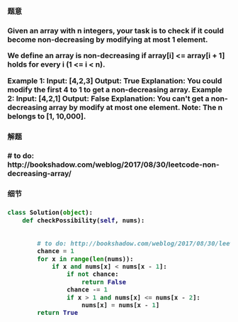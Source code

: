 


<h3>题意<h3>
<p>
Given an array with n integers, your task is to check if it could become non-decreasing by modifying at most 1 element.

We define an array is non-decreasing if array[i] <= array[i + 1] holds for every i (1 <= i < n).

Example 1:
Input: [4,2,3]
Output: True
Explanation: You could modify the first 4 to 1 to get a non-decreasing array.
Example 2:
Input: [4,2,1]
Output: False
Explanation: You can't get a non-decreasing array by modify at most one element.
Note: The n belongs to [1, 10,000].
<p>




<h3>解题<h3>
<p>
# to do: http://bookshadow.com/weblog/2017/08/30/leetcode-non-decreasing-array/
<p>


<h3>细节<h3>
<p>

<p>



```python
class Solution(object):
    def checkPossibility(self, nums):
 
        
        # to do: http://bookshadow.com/weblog/2017/08/30/leetcode-non-decreasing-array/
        chance = 1
        for x in range(len(nums)):
            if x and nums[x] < nums[x - 1]:
                if not chance:
                    return False
                chance -= 1
                if x > 1 and nums[x] <= nums[x - 2]:
                    nums[x] = nums[x - 1]
        return True
    

```
